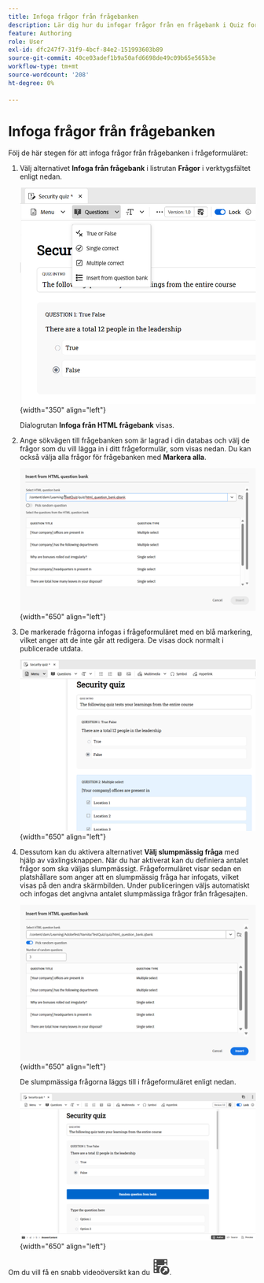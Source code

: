 ```yaml
---
title: Infoga frågor från frågebanken
description: Lär dig hur du infogar frågor från en frågebank i Quiz for Product Training and Learning
feature: Authoring
role: User
exl-id: dfc247f7-31f9-4bcf-84e2-151993603b89
source-git-commit: 40ce03adef1b9a50afd6698de49c09b65e565b3e
workflow-type: tm+mt
source-wordcount: '208'
ht-degree: 0%

---
```


# Infoga frågor från frågebanken

Följ de här stegen för att infoga frågor från frågebanken i frågeformuläret:

1. Välj alternativet **Infoga från frågebank** i listrutan **Frågor** i verktygsfältet enligt nedan.

   ![](assets/insert-from-question-bank.png){width="350" align="left"}

   Dialogrutan **Infoga från HTML frågebank** visas.

1. Ange sökvägen till frågebanken som är lagrad i din databas och välj de frågor som du vill lägga in i ditt frågeformulär, som visas nedan. Du kan också välja alla frågor för frågebanken med **Markera alla**.

   ![](assets/question-bank.png){width="650" align="left"}

1. De markerade frågorna infogas i frågeformuläret med en blå markering, vilket anger att de inte går att redigera. De visas dock normalt i publicerade utdata.

   ![](assets/specific-questions.png){width="650" align="left"}

1. Dessutom kan du aktivera alternativet **Välj slumpmässig fråga** med hjälp av växlingsknappen. När du har aktiverat kan du definiera antalet frågor som ska väljas slumpmässigt. Frågeformuläret visar sedan en platshållare som anger att en slumpmässig fråga har infogats, vilket visas på den andra skärmbilden. Under publiceringen väljs automatiskt och infogas det angivna antalet slumpmässiga frågor från frågesajten.

   ![](assets/random-question-question-bank.png){width="650" align="left"}

   De slumpmässiga frågorna läggs till i frågeformuläret enligt nedan.

   ![](assets/inserted-question.png){width="650" align="left"}


Om du vill få en snabb videoöversikt kan du [![](assets/Smock_VideoCheckedOut_18_N.svg)](https://video.tv.adobe.com/v/3475212/learning-content-aem-guides).